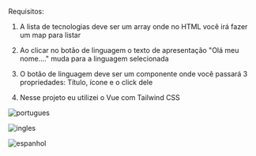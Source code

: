 Requisitos:

1) A lista de tecnologias deve ser um array onde no HTML você irá fazer um map para listar

2) Ao clicar no botão de linguagem  o texto de apresentação "Olá meu nome...." muda para
a linguagem selecionada

3) O botão de linguagem  deve ser um componente onde você passará 3 propriedades: Título,
ícone e o click dele

4) Nesse projeto eu utilizei o Vue com Tailwind CSS


![portugues](https://user-images.githubusercontent.com/98665329/207727131-086301c1-8783-4477-9a0b-5b7f65b1061e.PNG)


![ingles](https://user-images.githubusercontent.com/98665329/207727156-68741e8c-0431-4709-8654-f6b08d96b2ed.PNG)


![espanhol](https://user-images.githubusercontent.com/98665329/207727178-2d323d39-85d3-4f36-aff9-274db3a02598.PNG)

